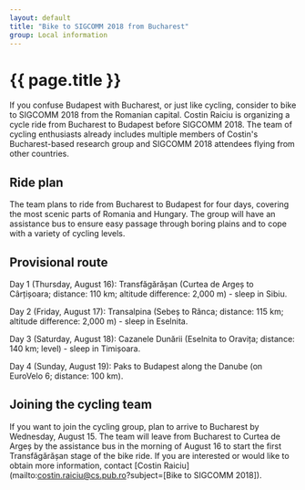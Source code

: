 ```yaml
---
layout: default
title: "Bike to SIGCOMM 2018 from Bucharest"
group: Local information
---
```


# {{ page.title }}

If you confuse Budapest with Bucharest, or just like cycling, consider to bike to SIGCOMM 2018 from the Romanian capital. Costin Raiciu is organizing a cycle ride from Bucharest to Budapest before SIGCOMM 2018. The team of cycling enthusiasts already includes multiple members of Costin's Bucharest-based research group and SIGCOMM 2018 attendees flying from other countries.

## Ride plan
The team plans to ride from Bucharest to Budapest for four days, covering the most scenic parts of Romania and Hungary. The group will have an assistance bus to ensure easy passage through boring plains and to cope with a variety of cycling levels.

## Provisional route
Day 1 (Thursday, August 16): Transfăgărășan (Curtea de Argeș to
Cârțișoara; distance: 110 km; altitude difference: 2,000 m) - sleep in
Sibiu.

Day 2 (Friday, August 17): Transalpina (Sebeș to Rânca; distance: 115 km;
altitude difference: 2,000 m) - sleep in Eselnita.

Day 3 (Saturday, August 18): Cazanele Dunării (Eselnita to Oravița;
distance: 140 km; level) - sleep in Timișoara.

Day 4 (Sunday, August 19): Paks to Budapest along the Danube (on EuroVelo
6; distance: 100 km).

## Joining the cycling team
If you want to join the cycling group, plan to arrive to Bucharest by
Wednesday, August 15. The team  will leave from Bucharest to Curtea de
Argeș by the assistance bus in the morning of August 16 to start the first Transfăgărășan stage of the bike ride. If you are interested or would like to obtain more information, contact [Costin Raiciu](mailto:costin.raiciu@cs.pub.ro?subject=[Bike to SIGCOMM 2018]).